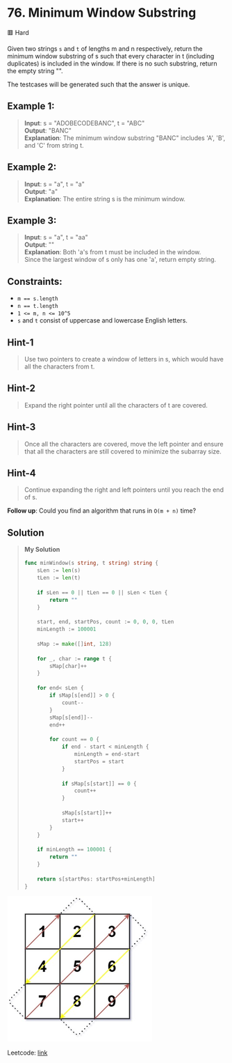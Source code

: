 # 76. Minimum Window Substring
🟥 Hard

Given two strings `s` and `t` of lengths m and n respectively, return the minimum window 
substring of s such that every character in t (including duplicates) is included in the window. If there is no such substring, return the empty string "".

The testcases will be generated such that the answer is unique.

## Example 1:
> **Input**: s = "ADOBECODEBANC", t = "ABC" \
> **Output**: "BANC" \
> **Explanation**: The minimum window substring "BANC" includes 'A', 'B', and 'C' from string t.

## Example 2:
> **Input**: s = "a", t = "a" \
> **Output**: "a" \
> **Explanation**: The entire string s is the minimum window.

## Example 3:
> **Input**: s = "a", t = "aa" \
> **Output**: "" \
> **Explanation**: Both 'a's from t must be included in the window. \
> Since the largest window of s only has one 'a', return empty string.
 

## Constraints:
* `m == s.length`
* `n == t.length`
* `1 <= m, n <= 10^5`
* `s` and `t` consist of uppercase and lowercase English letters.

## Hint-1
> Use two pointers to create a window of letters in s, which would have all the characters from t.

## Hint-2
> Expand the right pointer until all the characters of t are covered.

## Hint-3
> Once all the characters are covered, move the left pointer and ensure that all the characters are still covered to minimize the subarray size.

## Hint-4
> Continue expanding the right and left pointers until you reach the end of s.

**Follow up**: Could you find an algorithm that runs in `O(m + n)` time?

## Solution
> **My Solution**
> ```go
> func minWindow(s string, t string) string {
>     sLen := len(s)
>     tLen := len(t)
> 
>     if sLen == 0 || tLen == 0 || sLen < tLen {
>         return ""
>     }
> 
>     start, end, startPos, count := 0, 0, 0, tLen
>     minLength := 100001
> 
>     sMap := make([]int, 128)
> 
>     for _, char := range t {
>         sMap[char]++
>     }
> 
>     for end< sLen {
>         if sMap[s[end]] > 0 {
>             count--
>         }
>         sMap[s[end]]--
>         end++
> 
>         for count == 0 {
>             if end - start < minLength {
>                 minLength = end-start
>                 startPos = start
>             }
> 
>             if sMap[s[start]] == 0 {
>                 count++
>             }
> 
>             sMap[s[start]]++
>             start++
>         }
>     }
> 
>     if minLength == 100001 {
>         return ""
>     }
> 
>     return s[startPos: startPos+minLength]
> }
> ```

![result](image.png)

Leetcode: [link](https://leetcode.com/problems/minimum-window-substring/description/)